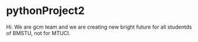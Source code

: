 # pythonProject2

Hi.
We are gcm team and we are creating new bright future for all studentds of BMSTU, not for MTUCI.
